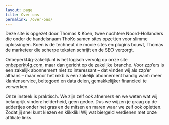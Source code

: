 ```yaml
---
layout: page
title: Over ons
permalink: /over-ons/
---
```


Deze site is opgezet door Thomas & Koen, twee nuchtere Noord-Hollanders die onder de handelsnaam ThoKo samen sites opzetten voor slimme oplossingen. Koen is de techneut die mooie sites en plugins bouwt, Thomas de marketeer die scherpe teksten schrijft en de SEO verzorgt.

Onbeperkt4g-zakelijk.nl is het logisch vervolg op onze site [onbeperkt4g.com](), maar dan gericht op de zakelijke branche. Voor zzp’ers is een zakelijk abonnement niet zo interessant – dat vinden wij als zzp’er althans – maar voor het mkb is een zakelijk abonnement handig want: meer klantenservice, beltegoed en data delen, gemakkelijker financieel te verwerken.

Onze insteek is praktisch. We zijn zelf ook afnemers en we weten wat wij belangrijk vinden: helderheid, geen gedoe. Dus we wijzen je graag op de addertjes onder het gras en de mitsen en maren waar we zelf ook opletten. Zodat jij snel kunt kiezen en klikklik! Wij wat biergeld verdienen met onze affiliate links.